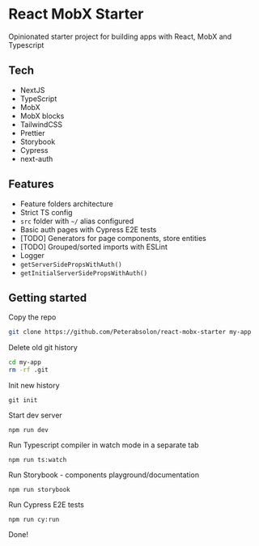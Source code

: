 # React MobX Starter

Opinionated starter project for building apps with React, MobX and Typescript

## Tech

- NextJS
- TypeScript
- MobX
- MobX blocks
- TailwindCSS
- Prettier
- Storybook
- Cypress
- next-auth

## Features

- Feature folders architecture
- Strict TS config
- `src` folder with `~/` alias configured
- Basic auth pages with Cypress E2E tests
- [TODO] Generators for page components, store entities
- [TODO] Grouped/sorted imports with ESLint
- Logger
- `getServerSidePropsWithAuth()`
- `getInitialServerSidePropsWithAuth()`

## Getting started

Copy the repo

```bash
git clone https://github.com/Peterabsolon/react-mobx-starter my-app
```

Delete old git history

```bash
cd my-app
rm -rf .git
```

Init new history

```
git init
```

Start dev server

```
npm run dev
```

Run Typescript compiler in watch mode in a separate tab

```
npm run ts:watch
```

Run Storybook - components playground/documentation

```
npm run storybook
```

Run Cypress E2E tests

```
npm run cy:run
```

Done!
